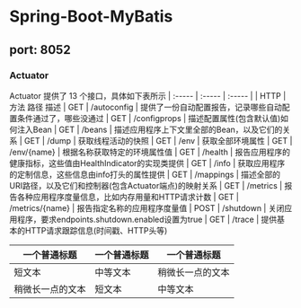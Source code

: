 # Spring-Boot-MyBatis
## port: 8052
### Actuator
Actuator 提供了 13 个接口，具体如下表所示
| :----- | :----- | :----- |
| HTTP | 方法	路径	描述
| GET	| /autoconfig	| 提供了一份自动配置报告，记录哪些自动配置条件通过了，哪些没通过
| GET	| /configprops	| 描述配置属性(包含默认值)如何注入Bean
| GET	| /beans	| 描述应用程序上下文里全部的Bean，以及它们的关系
| GET	| /dump	| 获取线程活动的快照
| GET	| /env	| 获取全部环境属性
| GET	| /env/{name}	| 根据名称获取特定的环境属性值
| GET	| /health	| 报告应用程序的健康指标，这些值由HealthIndicator的实现类提供
| GET	| /info	| 获取应用程序的定制信息，这些信息由info打头的属性提供
| GET	| /mappings	| 描述全部的URI路径，以及它们和控制器(包含Actuator端点)的映射关系
| GET	| /metrics	| 报告各种应用程序度量信息，比如内存用量和HTTP请求计数
| GET	| /metrics/{name}	| 报告指定名称的应用程序度量值
| POST	| /shutdown	| 关闭应用程序，要求endpoints.shutdown.enabled设置为true
| GET	| /trace	| 提供基本的HTTP请求跟踪信息(时间戳、HTTP头等)


| 一个普通标题 | 一个普通标题 | 一个普通标题 |
| ------ | ------ | ------ |
| 短文本 | 中等文本 | 稍微长一点的文本 |
| 稍微长一点的文本 | 短文本 | 中等文本 |